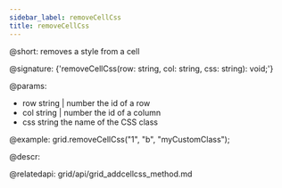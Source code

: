 ```yaml
---
sidebar_label: removeCellCss
title: removeCellCss
---          
```


@short: removes a style from a cell

@signature: {'removeCellCss(row: string, col: string, css: string): void;'}

@params:
- row		string | number		the id of a row
- col		string | number		the id of a column
- css		string				the name of the CSS class


@example:
grid.removeCellCss("1", "b", "myCustomClass");



@descr:

@relatedapi:
grid/api/grid_addcellcss_method.md





